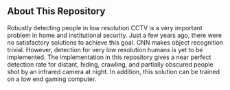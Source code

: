 ## About This Repository
Robustly detecting people in low resolution CCTV is a very important problem in home and institutional security. Just a few years ago, there were no satisfactory solutions to achieve this goal. CNN makes object recognition trivial. However, detection for very low resolution humans is yet to be implemented. The implementation in this repository gives a near perfect detection rate for distant, hiding, crawling, and partially obscured people shot by an infrared camera at night. In addition, this solution can be trained on a low end gaming computer.
